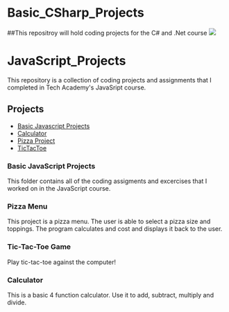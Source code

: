 # Basic_CSharp_Projects
##This repositroy will hold coding projects for the C# and .Net course
![](/ahart8/Basic_CSharp_Projects/blob/main/github-header-image.png)

# JavaScript_Projects

 This repository is a collection of coding projects and assignments that I completed in Tech Academy's JavaSript course.
## Projects
- [Basic Javascript Projects](./Basic%20JavaScript%20Projects)
- [Calculator](./Calculator)
- [Pizza Project](./Pizza_Project)
- [TicTacToe](./TicTacToe)

### Basic JavaScript Projects
This folder contains all of the coding assigments and excercises that I worked on in the JavaScript course.
 
### Pizza Menu
This project is a pizza menu. The user is able to select a pizza size and toppings. The program calculates and cost and displays it back to the user.

### Tic-Tac-Toe Game
Play tic-tac-toe against the computer!

### Calculator
This is a basic 4 function calculator. Use it to add, subtract, multiply and divide.
